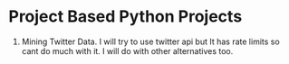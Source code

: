 # Project Based Python Projects
1. Mining Twitter Data. 
    I will try to use twitter api but It has rate limits so cant do much with it. 
    I will do with other alternatives too. 